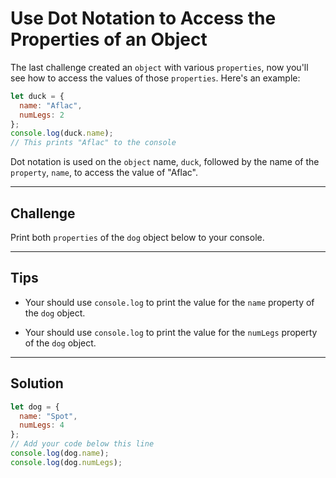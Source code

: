 # Use Dot Notation to Access the Properties of an Object

The last challenge created an `object` with various `properties`, now you'll see how to access the values of those `properties`. Here's an example:

```js
let duck = {
  name: "Aflac",
  numLegs: 2
};
console.log(duck.name);
// This prints "Aflac" to the console
```

Dot notation is used on the `object` name, `duck`, followed by the name of the `property`, `name`, to access the value of "Aflac".

---

## Challenge

Print both `properties` of the `dog` object below to your console.

---

## Tips

- Your should use `console.log` to print the value for the `name` property of the `dog` object.

- Your should use `console.log` to print the value for the `numLegs` property of the `dog` object.

---

## Solution

```js
let dog = {
  name: "Spot",
  numLegs: 4
};
// Add your code below this line
console.log(dog.name);
console.log(dog.numLegs);
```